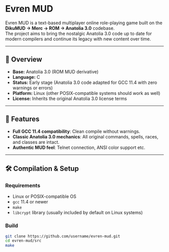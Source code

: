 # Evren MUD

Evren MUD is a text-based multiplayer online role-playing game built on the **DikuMUD → Merc → ROM → Anatolia 3.0** codebase.  
The project aims to bring the nostalgic Anatolia 3.0 code up to date for modern compilers and continue its legacy with new content over time.

---

## 📜 Overview

- **Base:** Anatolia 3.0 (ROM MUD derivative)
- **Language:** C
- **Status:** Early stage (Anatolia 3.0 code adapted for GCC 11.4 with zero warnings or errors)
- **Platform:** Linux (other POSIX-compatible systems should work as well)
- **License:** Inherits the original Anatolia 3.0 license terms

---

## 🚀 Features

- **Full GCC 11.4 compatibility**: Clean compile without warnings.
- **Classic Anatolia 3.0 mechanics**: All original commands, spells, races, and classes are intact.
- **Authentic MUD feel**: Telnet connection, ANSI color support etc.

---

## 🛠️ Compilation & Setup

### Requirements
- Linux or POSIX-compatible OS
- `gcc` 11.4 or newer
- `make`
- `libcrypt` library (usually included by default on Linux systems)

### Build
```bash
git clone https://github.com/username/evren-mud.git
cd evren-mud/src
make
